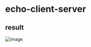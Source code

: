 # echo-client-server

## result
![image](https://user-images.githubusercontent.com/86241174/142967999-dddb8eeb-0072-4a3b-a990-42a7d3fb798c.png)
